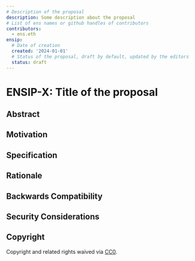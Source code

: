 ```yaml
---
# Description of the proposal
description: Some description about the proposal
# List of ens names or github handles of contributors
contributors:
  - ens.eth
ensip:
  # Date of creation
  created: '2024-01-01'
  # Status of the proposal, draft by default, updated by the editors
  status: draft
---
```


# ENSIP-X: Title of the proposal

## Abstract

<!---
A short description of the proposal outlining the purpose of the proposal and the changes it proposes.
-->

## Motivation

<!---

-->

## Specification

<!--
Your specification goes here and should be as detailed as possible.
It is possible include images, diagrams, example payloads, requests, etc, please use markdown and links to ipfs or other resources.
You can do this using [image description goes here](https://ipfs.io/ipfs/...)

Feel free to create subheadings as needed using the `###` and (sub sub sub headings) `####` markdown syntax.
-->

## Rationale

<!--
Optional rationale for the proposal.
-->

## Backwards Compatibility

<!--
Optional backwards compatibility section.
-->

## Security Considerations

<!--
Optional security considerations section.
-->

## Copyright

<!-- Just leave this how it is -->
Copyright and related rights waived via [CC0](https://creativecommons.org/publicdomain/zero/1.0/).
